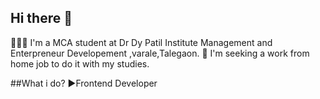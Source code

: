 ## Hi there 👋

👨🏽‍🎓 I'm a MCA student at Dr Dy Patil Institute Management and Enterpreneur Developement ,varale,Talegaon. 
🤔 I'm seeking a work from home job to do it with my studies.

##What i do?
▶Frontend Developer
<!--
**Tushardhongade/Tushardhongade** is a ✨ _special_ ✨ repository because its `README.md` (this file) appears on your GitHub profile.

Here are some ideas to get you started:

- 🔭 I’m currently working on ...
- 🌱 I’m currently learning ...
- 👯 I’m looking to collaborate on ...
- 🤔 I’m looking for help with ...
- 💬 Ask me about ...
- 📫 How to reach me: ...
- 😄 Pronouns: ...
- ⚡ Fun fact: ...
-->
